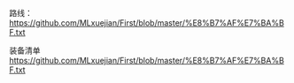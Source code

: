 路线：
https://github.com/MLxuejian/First/blob/master/%E8%B7%AF%E7%BA%BF.txt


装备清单
https://github.com/MLxuejian/First/blob/master/%E8%B7%AF%E7%BA%BF.txt
